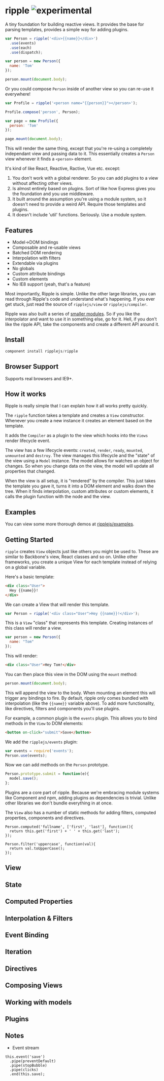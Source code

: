 # ripple ![experimental](http://img.shields.io/badge/stability-experimental-orange.svg) #

A tiny foundation for building reactive views. It provides the base for parsing templates,
provides a simple way for adding plugins.

```js
var Person = ripple('<div>{{name}}</div>')
  .use(events)
  .use(each)
  .use(dispatch);

var person = new Person({
  name: 'Tom'
});

person.mount(document.body);
```

Or you could compose `Person` inside of another view so you can
re-use it everywhere!

```js
var Profile = ripple('<person name="{{person}}"></person>');

Profile.compose('person', Person);

var page = new Profile({
  person: 'Tom'
});

page.mount(document.body);
```

This will render the same thing, except that you're re-using a completely
independant view and passing data to it. This essentially creates a `Person`
view whenever it finds a `<person>` element.

It's kind of like React, Reactive, Ractive, Vue etc. except:

1. You don't work with a global renderer. So you can add plugins to a view without affecting other views.
2. Is almost entirely based on plugins. Sort of like how Express gives you the foundation and you use middleware.
3. It built around the assumption you're using a module system, so it doesn't need to provide a weird API. Require those templates and plugins.
4. It doesn't include 'util' functions. Seriously. Use a module system.

## Features

* Model->DOM bindings
* Composable and re-usable views
* Batched DOM rendering
* Interpolation with filters
* Extendable via plugins
* No globals
* Custom attribute bindings
* Custom elements
* No IE8 support (yeah, that's a feature)

Most importantly, Ripple is simple. Unlike the other large libraries,
you can read through Ripple's code and understand what's happening. If
you ever get stuck, just read the source of `ripplejs/view` or `ripplejs/compiler`.

Ripple was also built a series of [smaller modules](https://github.com/ripplejs). So
if you like the interpolator and want to use it in something else, go for it. Hell, if 
you don't like the ripple API, take the components and create a different API around it.

## Install

```js
component install ripplejs/ripple
```

## Browser Support

Supports real browsers and IE9+.

## How it works

Ripple is really simple that I can explain how it all works pretty quickly.

The `ripple` function takes a template and creates a `View` constructor. Whenever you create
a new instance it creates an element based on the template.

It adds the `Compiler` as a plugin to the view which hooks into the `Views` render lifecycle
event.

The view has a few lifecycle events: `created`, `render`, `ready`, `mounted`, `unmounted` and `destroy`. 
The view manages this lifecycle and the "state" of the view using a `Model` instance. The model allows
for watches an object for changes. So when you change data on the view, the model will update
all properties that changed.

When the view is all setup, it is "rendered" by the compiler. This just takes the template
you gave it, turns it into a DOM element and walks down the tree. When it finds interpolation,
custom attributes or custom elements, it calls the plugin function with the node and the view.

## Examples

You can view some more thorough demos at [ripplejs/examples](https://github.com/ripplejs/examples).

## Getting Started

`ripple` creates `View` objects just like others you might be used to. These are
similar to Backbone's view, React classes and so on. Unlike other frameworks,
you create a unique View for each template instead of relying on a global variable.

Here's a basic template:

```html
<div class="User">
  Hey {{name}}!
</div>
```

We can create a View that will render this template.

```js
var Person = ripple('<div class="User">Hey {{name}}!</div>');
```

This is a `View` "class" that represents this template. Creating
instances of this class will render a view.

```js
var person = new Person({
  name: "Tom"
});
```

This will render:

```html
<div class="User">Hey Tom!</div>
```

You can then place this view in the DOM using the `mount` method:

```js
person.mount(document.body);
```

This will append the view to the body. When mounting an element
this will trigger any bindings to fire. By default, ripple only
comes bundled with interpolation (like the `{{name}}` variable above).
To add more functionality, like directives, filters and components
you'll use plugins.

For example, a common plugin is the `events` plugin. This allows you
to bind methods in the `View` to DOM elements:

```html
<button on-click="submit">Save</button>
```

We add the `ripplejs/events` plugin:

```js
var events = require('events');
Person.use(events);
```

Now we can add methods on the `Person` prototype.

```js
Person.prototype.submit = function(e){
  model.save();
};
```

Plugins are a core part of ripple. Because we're embracing module
systems like Component and npm, adding plugins as dependencies
is trivial. Unlike other libraries we don't bundle everything in at once.

The `View` also has a number of static methods for adding filters,
computed properties, components and directives.


```
Person.computed('fullname', ['first', 'last'], function(){
  return this.get('first') + ' ' + this.get('last');
});

Person.filter('uppercase', function(val){
  return val.toUpperCase();
});
```

## View

## State

## Computed Properties

## Interpolation & Filters

## Event Binding

## Iteration

## Directives

## Composing Views

## Working with models

## Plugins

## Notes

- Event stream

```
this.event('save')
  .pipe(preventDefault)
  .pipe(stopBubble)
  .pipe(clicks)
  .end(this.save);
```
